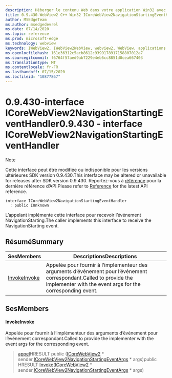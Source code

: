 ```yaml
---
description: Héberger le contenu Web dans votre application Win32 avec le contrôle Microsoft Edge WebView2
title: 0.9.430-WebView2 C++ Win32 ICoreWebView2NavigationStartingEventHandler
author: MSEdgeTeam
ms.author: msedgedevrel
ms.date: 07/14/2020
ms.topic: reference
ms.prod: microsoft-edge
ms.technology: webview
keywords: IWebView2, IWebView2WebView, webview2, WebView, applications Win32, Win32, Edge, ICoreWebView2, ICoreWebView2Host, contrôle de navigateur, html Edge
ms.openlocfilehash: 161e36312c5acb8612c9399178917158807012a7
ms.sourcegitcommit: f6764f57aed9ab7229e4eb6cc8851d0cea667403
ms.translationtype: MT
ms.contentlocale: fr-FR
ms.lasthandoff: 07/15/2020
ms.locfileid: "10877867"
---
```

# <span data-ttu-id="d11fe-104">0.9.430-interface ICoreWebView2NavigationStartingEventHandler</span><span class="sxs-lookup"><span data-stu-id="d11fe-104">0.9.430 - interface ICoreWebView2NavigationStartingEventHandler</span></span> 

> [!NOTE]
> <span data-ttu-id="d11fe-105">Cette interface peut être modifiée ou indisponible pour les versions ultérieures SDK version 0.9.430.</span><span class="sxs-lookup"><span data-stu-id="d11fe-105">This interface may be altered or unavailable for releases after SDK version 0.9.430.</span></span> <span data-ttu-id="d11fe-106">Reportez-vous à [référence](../../../webview2-api-reference.md) pour la dernière référence d’API.</span><span class="sxs-lookup"><span data-stu-id="d11fe-106">Please refer to [Reference](../../../webview2-api-reference.md) for the latest API reference.</span></span>

```
interface ICoreWebView2NavigationStartingEventHandler
  : public IUnknown
```

<span data-ttu-id="d11fe-107">L’appelant implémente cette interface pour recevoir l’événement NavigationStarting.</span><span class="sxs-lookup"><span data-stu-id="d11fe-107">The caller implements this interface to receive the NavigationStarting event.</span></span>

## <span data-ttu-id="d11fe-108">Résumé</span><span class="sxs-lookup"><span data-stu-id="d11fe-108">Summary</span></span>

 <span data-ttu-id="d11fe-109">Ses</span><span class="sxs-lookup"><span data-stu-id="d11fe-109">Members</span></span>                        | <span data-ttu-id="d11fe-110">Descriptions</span><span class="sxs-lookup"><span data-stu-id="d11fe-110">Descriptions</span></span>
--------------------------------|---------------------------------------------
[<span data-ttu-id="d11fe-111">Invoke</span><span class="sxs-lookup"><span data-stu-id="d11fe-111">Invoke</span></span>](#invoke) | <span data-ttu-id="d11fe-112">Appelée pour fournir à l’implémenteur des arguments d’événement pour l’événement correspondant.</span><span class="sxs-lookup"><span data-stu-id="d11fe-112">Called to provide the implementer with the event args for the corresponding event.</span></span>

## <span data-ttu-id="d11fe-113">Ses</span><span class="sxs-lookup"><span data-stu-id="d11fe-113">Members</span></span>

#### <span data-ttu-id="d11fe-114">Invoke</span><span class="sxs-lookup"><span data-stu-id="d11fe-114">Invoke</span></span> 

<span data-ttu-id="d11fe-115">Appelée pour fournir à l’implémenteur des arguments d’événement pour l’événement correspondant.</span><span class="sxs-lookup"><span data-stu-id="d11fe-115">Called to provide the implementer with the event args for the corresponding event.</span></span>

> <span data-ttu-id="d11fe-116">[appel](#invoke)HRESULT public ([ICoreWebView2](ICoreWebView2.md) \* sender,[ICoreWebView2NavigationStartingEventArgs](ICoreWebView2NavigationStartingEventArgs.md) \* args)</span><span class="sxs-lookup"><span data-stu-id="d11fe-116">public HRESULT [Invoke](#invoke)([ICoreWebView2](ICoreWebView2.md) \* sender,[ICoreWebView2NavigationStartingEventArgs](ICoreWebView2NavigationStartingEventArgs.md) \* args)</span></span>

